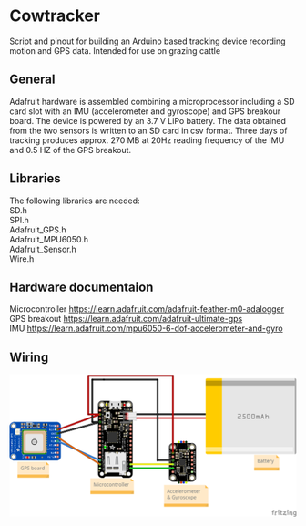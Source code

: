 # Cowtracker
Script and pinout for building an Arduino based tracking device recording motion and GPS data. Intended for use on grazing cattle

## General
Adafruit hardware is assembled combining a microprocessor including a SD card slot with an IMU (accelerometer and gyroscope) and GPS breakour board. The device is powered by an 3.7 V LiPo battery. The data obtained from the two sensors is written to an SD card in csv format. Three days of tracking produces approx. 270 MB at 20Hz reading frequency of the IMU and 0.5 HZ of the GPS breakout.

## Libraries
The following libraries are needed:  <br> 
SD.h  <br> 
SPI.h  <br> 
Adafruit_GPS.h  <br> 
Adafruit_MPU6050.h  <br> 
Adafruit_Sensor.h  <br> 
Wire.h  <br> 

## Hardware documentaion

Microcontroller https://learn.adafruit.com/adafruit-feather-m0-adalogger  <br> 
GPS breakout https://learn.adafruit.com/adafruit-ultimate-gps  <br> 
IMU https://learn.adafruit.com/mpu6050-6-dof-accelerometer-and-gyro  <br> 

## Wiring

![alt text](https://github.com/kilianom/cowtracker/blob/main/cowtracker_Steckplatine.png?raw=true)
